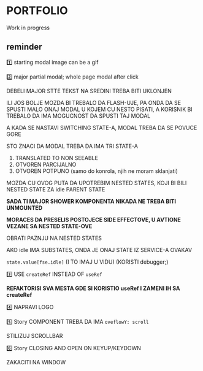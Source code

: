 # PORTFOLIO

Work in progress

## reminder

:one: starting modal image can be a gif

:two: major partial modal; whole page modal after click

DEBELI MAJOR STTE TEKST NA SREDINI TREBA BITI UKLONJEN

ILI JOS BOLJE MOZDA BI TREBALO DA FLASH-UJE, PA ONDA DA SE SPUSTI MALO ONAJ MODAL U KOJEM CU NESTO PISATI, A KORISNIK BI TREBALO DA IMA MOGUCNOST DA SPUSTI TAJ MODAL

A KADA SE NASTAVI SWITCHING STATE-A, MODAL TREBA DA SE POVUCE GORE

STO ZNACI DA MODAL TREBA DA IMA TRI STATE-A

1) TRANSLATED TO NON SEEABLE
2) OTVOREN PARCIJALNO
3) OTVOREN POTPUNO (samo do konrola, njih ne moram sklanjati)

MOZDA CU OVOG PUTA DA UPOTREBIM NESTED STATES, KOJI BI BILI NESTED STATE ZA idle PARENT STATE

**SADA TI MAJOR SHOWER KOMPONENTA NIKADA NE TREBA BITI UNMOUNTED**

**MORACES DA PRESELIS POSTOJECE SIDE EFFECTOVE, U AVTIONE VEZANE SA NESTED STATE-OVE**

OBRATI PAZNJU NA NESTED STATES

AKO idle IMA SUBSTATES, ONDA JE ONAJ STATE IZ SERVICE-A OVAKAV

`state.value[fse.idle]` (I TO IMAJ U VIDU) (KORISTI debugger;)

:three: USE `createRef` INSTEAD OF `useRef`

**REFAKTORISI SVA MESTA GDE SI KORISTIO useRef I ZAMENI IH SA createRef**

:four: NAPRAVI LOGO

:five: Story COMPONENT TREBA DA IMA `oveflowY: scroll`

STILIZUJ SCROLLBAR

:six: Story CLOSING AND OPEN ON KEYUP/KEYDOWN

ZAKACITI NA WINDOW
